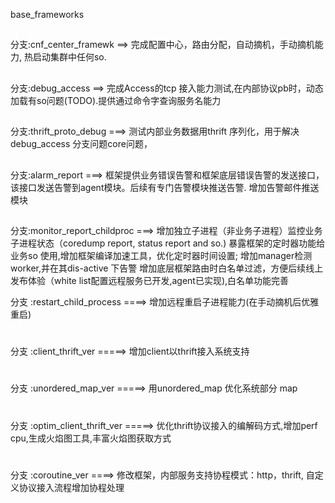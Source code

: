 base_frameworks
##
分支:cnf_center_framewk ==> 完成配置中心，路由分配，自动摘机，手动摘机能力, 热启动集群中任何so.
##
分支:debug_access  ==>  完成Access的tcp 接入能力测试,在内部协议pb时，动态加载有so问题(TODO).提供通过命令字查询服务名能力
##
分支:thrift_proto_debug ===> 测试内部业务数据用thrift 序列化，用于解决debug_access 分支问题core问题，
##
分支:alarm_report ===> 框架提供业务错误告警和框架底层错误告警的发送接口，该接口发送告警到agent模块。后续有专门告警模块推送告警.
增加告警邮件推送模块 
##
分支:monitor_report_childproc ===> 增加独立子进程（非业务子进程）监控业务子进程状态（coredump report, status report and so.)
暴露框架的定时器功能给业务so 使用,增加框架编译加速工具，优化定时器时间设置; 增加manager检测worker,并在其dis-active 下告警
增加底层框架路由时白名单过滤，方便后续线上发布体验（white list配置远程服务已开发,agent已实现),白名单功能完善

分支 :restart_child_process ====> 增加远程重启子进程能力(在手动摘机后优雅重启)
#
分支 :client_thrift_ver  =====> 增加client以thrift接入系统支持
#
分支 :unordered_map_ver  =====> 用unordered_map 优化系统部分 map
#
分支 :optim_client_thrift_ver =====> 优化thrift协议接入的编解码方式,增加perf cpu,生成火焰图工具,丰富火焰图获取方式
#
分支 :coroutine_ver  ====> 修改框架，内部服务支持协程模式：http，thrift, 自定义协议接入流程增加协程处理

[TODO]:
在春节前新增异步访问redis的协程.....
